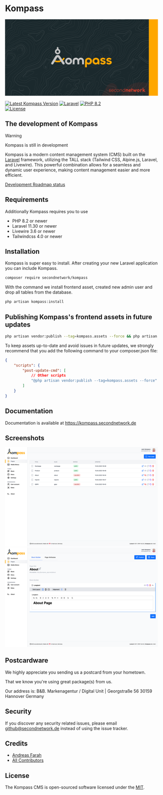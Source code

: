 # Kompass

![Kompass](https://github.com/secondnetwork/kompass/blob/main/public/assets/kompass_md.png?raw=true)

[![Latest Kompass Version](https://img.shields.io/packagist/v/secondnetwork/kompass.svg?style=for-the-badge&label=Kompass&labelColor=FFA700&color=1A2A2C)](https://github.com/secondnetwork/kompass)
[![Laravel](https://img.shields.io/badge/v12.0-999999?style=for-the-badge&label=Laravel&labelColor=eb4432&color=1A2A2C)](https://laravel.com)
[![PHP 8.2](https://img.shields.io/badge/v8.2-999999?style=for-the-badge&label=PHP&labelColor=777BB4&color=1A2A2C)](https://php.com)		
[![License](https://img.shields.io/github/license/secondnetwork/kompass?style=for-the-badge)](https://github.com/secondnetwork/kompass)

## The development of Kompass


> [!WARNING]  
> Kompass is still in development

Kompass is a modern content management system (CMS) built on the [Laravel](http://laravel.com/) framework, utilizing the TALL stack (Tailwind CSS, Alpine.js, Laravel, and Livewire). This powerful combination allows for a seamless and dynamic user experience, making content management easier and more efficient.

[Development Roadmap status](https://kompass.secondnetwork.de/roadmap/)


## Requirements

Additionally Kompass requires you to use
- PHP 8.2 or newer 
- Laravel 11.30 or newer
- Livewire 3.6 or newer
- Tailwindcss 4.0 or newer

## Installation

Kompass is super easy to install. After creating your new Laravel application you can include Kompass.

```bash
composer require secondnetwork/kompass
```

With the command we install frontend asset, created new admin user and drop all tables from the database.

```bash
php artisan kompass:install  
```

## Publishing Kompass's frontend assets in future updates

```bash
php artisan vendor:publish --tag=kompass.assets --force && php artisan optimize:clear
```

To keep assets up-to-date and avoid issues in future updates, we strongly recommend that you add the following command to your composer.json file:

```json
{
    "scripts": {
        "post-update-cmd": [
            // Other scripts
            "@php artisan vendor:publish --tag=kompass.assets --force"
        ]
    }
}
```

## Documentation

Documentation is available at https://kompass.secondnetwork.de

## Screenshots
![screenshot-1](https://github.com/secondnetwork/kompass/blob/main/public/assets/screenshot-1.png?raw=true)
![screenshot-2](https://github.com/secondnetwork/kompass/blob/main/public/assets/screenshot-2.png?raw=true)

## Postcardware

We highly appreciate you sending us a postcard from your hometown. 

That we know you're using great package(s) from us.

Our address is: B&B. Markenagentur / Digital Unit | Georgstraße 56  30159 Hannover Germany

## Security

If you discover any security related issues, please email <github@secondnetwork.de> instead of using the issue tracker.

## Credits

-   [Andreas Farah](https://github.com/secondnetwork)
-   [All Contributors](../../contributors)

## License

The Kompass CMS is open-sourced software licensed under the [MIT](LICENSE.md).
